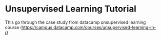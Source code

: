 # Unsupervised Learning Tutorial
This go through the case study from datacamp unsupervised learning course (https://campus.datacamp.com/courses/unsupervised-learning-in-r)
